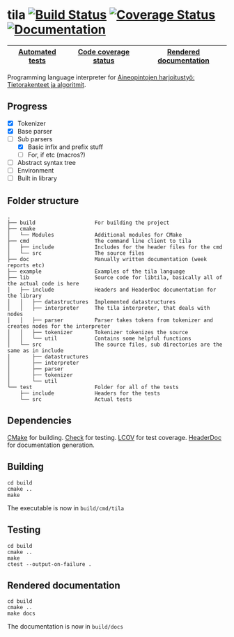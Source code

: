 tila [![Build Status][travis-img]][travis-link] [![Coverage Status][coveralls-img]][coveralls-link] [![Documentation][docs-img]][docs-link]
====


| [Automated tests][travis-link] | [Code coverage status][coveralls-link] | [Rendered documentation][docs-link] |
| ------------------------------ | -------------------------------------- | ----------------------------------- |

Programming language interpreter for [Aineopintojen harjoitustyö: Tietorakenteet ja algoritmit][course-link].

Progress
--------

- [x] Tokenizer
- [x] Base parser
- [ ] Sub parsers
  - [x] Basic infix and prefix stuff
  - [ ] For, if etc (macros?)
- [ ] Abstract syntax tree
- [ ] Environment
- [ ] Built in library

Folder structure
----------------

    .
    ├── build                   For building the project
    ├── cmake
    │   └── Modules             Additional modules for CMake
    ├── cmd                     The command line client to tila
    │   ├── include             Includes for the header files for the cmd
    │   └── src                 The source files
    ├── doc                     Manually written documentation (week reports etc)
    ├── example                 Examples of the tila language
    ├── lib                     Source code for libtila, basically all of the actual code is here
    │   ├── include             Headers and HeaderDoc documentation for the library
    │   │   ├── datastructures  Implemented datastructures
    │   │   ├── interpreter     The tila interpreter, that deals with nodes
    │   │   ├── parser          Parser takes tokens from tokenizer and creates nodes for the interpreter
    │   │   ├── tokenizer       Tokenizer tokenizes the source
    │   │   └── util            Contains some helpful functions
    │   └── src                 The source files, sub directories are the same as in include
    │       ├── datastructures
    │       ├── interpreter
    │       ├── parser
    │       ├── tokenizer
    │       └── util
    └── test                    Folder for all of the tests
        ├── include             Headers for the tests
        └── src                 Actual tests

Dependencies
------------

[CMake][cmake] for building. [Check][check] for testing. [LCOV][lcov] for test coverage. [HeaderDoc][hdoc] for documentation generation.

Building
--------

    cd build
    cmake ..
    make

The executable is now in `build/cmd/tila`

Testing
-------

    cd build
    cmake ..
    make
    ctest --output-on-failure .

Rendered documentation
----------------------

    cd build
    cmake ..
    make docs

The documentation is now in `build/docs`

[course-link]: https://www.cs.helsinki.fi/courses/58161/2015/k/a/1
[travis-img]: https://img.shields.io/travis/JuhaniImberg/tila.svg?style=flat-square
[travis-link]: https://travis-ci.org/JuhaniImberg/tila
[coveralls-img]: https://img.shields.io/coveralls/JuhaniImberg/tila.svg?style=flat-square
[coveralls-link]: https://coveralls.io/r/JuhaniImberg/tila?branch=master
[docs-img]: https://img.shields.io/badge/docs-yep-brightgreen.svg?style=flat-square
[docs-link]: http://ahdoc.pieso.me/JuhaniImberg/tila/index.html
[cmake]: http://www.cmake.org/
[check]: http://check.sourceforge.net/
[lcov]: http://ltp.sourceforge.net/coverage/lcov.php
[hdoc]: https://developer.apple.com/library/mac/documentation/DeveloperTools/Conceptual/HeaderDoc/intro/intro.html
